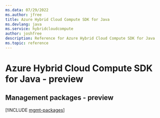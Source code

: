```yaml
---
ms.data: 07/29/2022
ms.author: jfree
title: Azure Hybrid Cloud Compute SDK for Java
ms.devlang: java
ms.service: hybridcloudcompute
author: joshfree
description: Reference for Azure Hybrid Cloud Compute SDK for Java
ms.topic: reference
---
```

# Azure Hybrid Cloud Compute SDK for Java - preview

## Management packages - preview
[!INCLUDE [mgmt-packages](hybrid-cloud-compute-mgmt-index.md)]